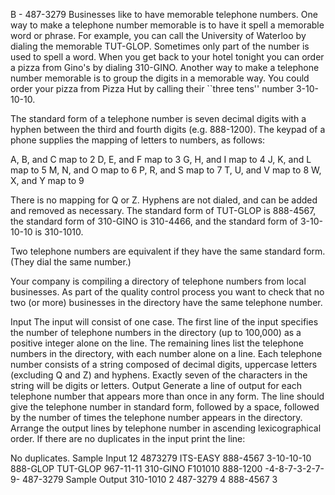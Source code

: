 B - 487-3279
Businesses like to have memorable telephone numbers. One way to make a telephone number memorable is to have it spell a memorable word or phrase. For example, you can call the University of Waterloo by dialing the memorable TUT-GLOP. Sometimes only part of the number is used to spell a word. When you get back to your hotel tonight you can order a pizza from Gino's by dialing 310-GINO. Another way to make a telephone number memorable is to group the digits in a memorable way. You could order your pizza from Pizza Hut by calling their ``three tens'' number 3-10-10-10.

The standard form of a telephone number is seven decimal digits with a hyphen between the third and fourth digits (e.g. 888-1200). The keypad of a phone supplies the mapping of letters to numbers, as follows:

A, B, and C map to 2
D, E, and F map to 3
G, H, and I map to 4
J, K, and L map to 5
M, N, and O map to 6
P, R, and S map to 7
T, U, and V map to 8
W, X, and Y map to 9

There is no mapping for Q or Z. Hyphens are not dialed, and can be added and removed as necessary. The standard form of TUT-GLOP is 888-4567, the standard form of 310-GINO is 310-4466, and the standard form of 3-10-10-10 is 310-1010.

Two telephone numbers are equivalent if they have the same standard form. (They dial the same number.)

Your company is compiling a directory of telephone numbers from local businesses. As part of the quality control process you want to check that no two (or more) businesses in the directory have the same telephone number.

Input
The input will consist of one case. The first line of the input specifies the number of telephone numbers in the directory (up to 100,000) as a positive integer alone on the line. The remaining lines list the telephone numbers in the directory, with each number alone on a line. Each telephone number consists of a string composed of decimal digits, uppercase letters (excluding Q and Z) and hyphens. Exactly seven of the characters in the string will be digits or letters.
Output
Generate a line of output for each telephone number that appears more than once in any form. The line should give the telephone number in standard form, followed by a space, followed by the number of times the telephone number appears in the directory. Arrange the output lines by telephone number in ascending lexicographical order. If there are no duplicates in the input print the line:

No duplicates.
Sample Input
12
4873279
ITS-EASY
888-4567
3-10-10-10
888-GLOP
TUT-GLOP
967-11-11
310-GINO
F101010
888-1200
-4-8-7-3-2-7-9-
487-3279
Sample Output
310-1010 2
487-3279 4
888-4567 3